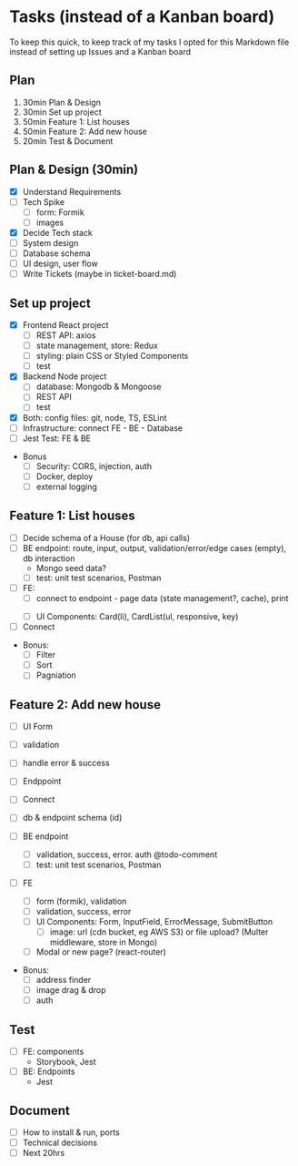 # Tasks (instead of a Kanban board)

To keep this quick, to keep track of my tasks I opted for this Markdown file instead of setting up Issues and a Kanban board

## Plan

1. 30min Plan & Design
2. 30min Set up project
3. 50min Feature 1: List houses
4. 50min Feature 2: Add new house
5. 20min Test & Document

## Plan & Design (30min)

- [x] Understand Requirements
- [ ] Tech Spike
  - [ ] form: Formik
  - [ ] images
- [x] Decide Tech stack
- [ ] System design
- [ ] Database schema
- [ ] UI design, user flow
- [ ] Write Tickets (maybe in ticket-board.md)

## Set up project

- [x] Frontend React project
  - [ ] REST API: axios
  - [ ] state management, store: Redux
  - [ ] styling: plain CSS or Styled Components
  - [ ] test
- [x] Backend Node project
  - [ ] database: Mongodb & Mongoose
  - [ ] REST API
  - [ ] test
- [x] Both: config files: git, node, TS, ESLint
- [ ] Infrastructure: connect FE - BE - Database
- [ ] Jest Test: FE & BE

- Bonus
  - [ ] Security: CORS, injection, auth
  - [ ] Docker, deploy
  - [ ] external logging

## Feature 1: List houses

- [ ] Decide schema of a House (for db, api calls)
- [ ] BE endpoint: route, input, output, validation/error/edge cases (empty), db interaction
  - Mongo seed data?
  - [ ] test: unit test scenarios, Postman
- [ ] FE:
  - [ ] connect to endpoint - page data (state management?, cache), print <p>
  - [ ] UI Components: Card(li), CardList(ul, responsive, key)
- [ ] Connect
- Bonus:
  - [ ] Filter
  - [ ] Sort
  - [ ] Pagniation

## Feature 2: Add new house

- [ ] UI Form
- [ ] validation
- [ ] handle error & success
- [ ] Endppoint
- [ ] Connect

- [ ] db & endpoint schema (id)
- [ ] BE endpoint
  - [ ] validation, success, error. auth @todo-comment
  - [ ] test: unit test scenarios, Postman
- [ ] FE
  - [ ] form (formik), validation
  - [ ] validation, success, error
  - [ ] UI Components: Form, InputField, ErrorMessage, SubmitButton
    - [ ] image: url (cdn bucket, eg AWS S3) or file upload? (Multer middleware, store in Mongo)
  - [ ] Modal or new page? (react-router)
- Bonus:
  - [ ] address finder
  - [ ] image drag & drop
  - [ ] auth

## Test

- [ ] FE: components
  - Storybook, Jest
- [ ] BE: Endpoints
  - Jest

## Document

- [ ] How to install & run, ports
- [ ] Technical decisions
- [ ] Next 20hrs
